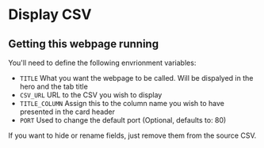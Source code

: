 # Display CSV

## Getting this webpage running
You'll need to define the following envrionment variables:
 - `TITLE` What you want the webpage to be called. Will be dispalyed in the hero and the tab title
 - `CSV_URL` URL to the CSV you wish to display
 - `TITLE_COLUMN` Assign this to the column name you wish to have presented in the card header
-  `PORT` Used to change the default port (Optional, defaults to: 80)

If you want to hide or rename fields, just remove them from the source CSV.
